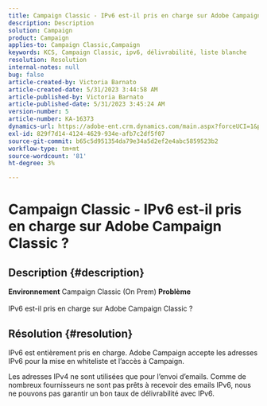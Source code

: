 ```yaml
---
title: Campaign Classic - IPv6 est-il pris en charge sur Adobe Campaign Classic ?
description: Description
solution: Campaign
product: Campaign
applies-to: Campaign Classic,Campaign
keywords: KCS, Campaign Classic, ipv6, délivrabilité, liste blanche
resolution: Resolution
internal-notes: null
bug: false
article-created-by: Victoria Barnato
article-created-date: 5/31/2023 3:44:58 AM
article-published-by: Victoria Barnato
article-published-date: 5/31/2023 3:45:24 AM
version-number: 5
article-number: KA-16373
dynamics-url: https://adobe-ent.crm.dynamics.com/main.aspx?forceUCI=1&pagetype=entityrecord&etn=knowledgearticle&id=66d40181-65ff-ed11-8f6e-6045bd006149
exl-id: 829f7d14-4124-4629-934e-afb7c2df5f07
source-git-commit: b65c5d951354da79e34a5d2ef2e4abc5859523b2
workflow-type: tm+mt
source-wordcount: '81'
ht-degree: 3%

---
```


# Campaign Classic - IPv6 est-il pris en charge sur Adobe Campaign Classic ?

## Description {#description}

<b>Environnement</b>
Campaign Classic (On Prem)
<b>Problème</b><br><br>IPv6 est-il pris en charge sur Adobe Campaign Classic ?<br>

## Résolution {#resolution}


IPv6 est entièrement pris en charge. Adobe Campaign accepte les adresses IPv6 pour la mise en whiteliste et l’accès à Campaign.

Les adresses IPv4 ne sont utilisées que pour l’envoi d’emails. Comme de nombreux fournisseurs ne sont pas prêts à recevoir des emails IPv6, nous ne pouvons pas garantir un bon taux de délivrabilité avec IPv6.
